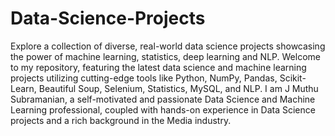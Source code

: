 # Data-Science-Projects
Explore a collection of diverse, real-world data science projects showcasing the power of machine learning, statistics, deep learning and NLP.
Welcome to my repository, featuring the latest data science and machine learning projects utilizing cutting-edge tools like Python, NumPy, Pandas, Scikit-Learn, Beautiful Soup, Selenium, Statistics, MySQL, and NLP. I am J Muthu Subramanian, a self-motivated and passionate Data Science and Machine Learning professional, coupled with hands-on experience in Data Science projects and a rich background in the Media industry.
